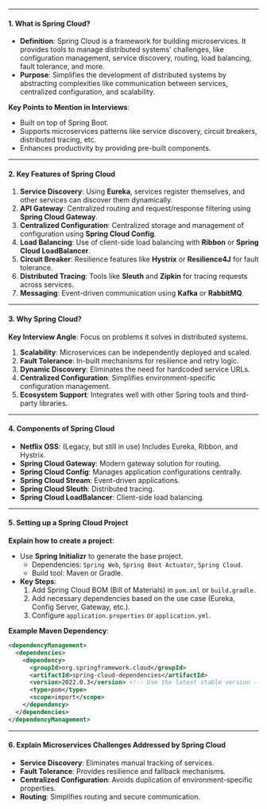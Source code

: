 
---
#### **1. What is Spring Cloud?**

- **Definition**: Spring Cloud is a framework for building microservices. It provides tools to manage distributed systems' challenges, like configuration management, service discovery, routing, load balancing, fault tolerance, and more.
- **Purpose**: Simplifies the development of distributed systems by abstracting complexities like communication between services, centralized configuration, and scalability.

**Key Points to Mention in Interviews**:

- Built on top of Spring Boot.
- Supports microservices patterns like service discovery, circuit breakers, distributed tracing, etc.
- Enhances productivity by providing pre-built components.

---

#### **2. Key Features of Spring Cloud**

1. **Service Discovery**: Using **Eureka**, services register themselves, and other services can discover them dynamically.
2. **API Gateway**: Centralized routing and request/response filtering using **Spring Cloud Gateway**.
3. **Centralized Configuration**: Centralized storage and management of configuration using **Spring Cloud Config**.
4. **Load Balancing**: Use of client-side load balancing with **Ribbon** or **Spring Cloud LoadBalancer**.
5. **Circuit Breaker**: Resilience features like **Hystrix** or **Resilience4J** for fault tolerance.
6. **Distributed Tracing**: Tools like **Sleuth** and **Zipkin** for tracing requests across services.
7. **Messaging**: Event-driven communication using **Kafka** or **RabbitMQ**.

---

#### **3. Why Spring Cloud?**

**Key Interview Angle**: Focus on problems it solves in distributed systems.

1. **Scalability**: Microservices can be independently deployed and scaled.
2. **Fault Tolerance**: In-built mechanisms for resilience and retry logic.
3. **Dynamic Discovery**: Eliminates the need for hardcoded service URLs.
4. **Centralized Configuration**: Simplifies environment-specific configuration management.
5. **Ecosystem Support**: Integrates well with other Spring tools and third-party libraries.

---

#### **4. Components of Spring Cloud**

- **Netflix OSS**: (Legacy, but still in use) Includes Eureka, Ribbon, and Hystrix.
- **Spring Cloud Gateway**: Modern gateway solution for routing.
- **Spring Cloud Config**: Manages application configurations centrally.
- **Spring Cloud Stream**: Event-driven applications.
- **Spring Cloud Sleuth**: Distributed tracing.
- **Spring Cloud LoadBalancer**: Client-side load balancing.

---

#### **5. Setting up a Spring Cloud Project**

**Explain how to create a project**:

- Use **Spring Initializr** to generate the base project.
    - Dependencies: `Spring Web`, `Spring Boot Actuator`, `Spring Cloud`.
    - Build tool: Maven or Gradle.
- **Key Steps**:
    1. Add Spring Cloud BOM (Bill of Materials) in `pom.xml` or `build.gradle`.
    2. Add necessary dependencies based on the use case (Eureka, Config Server, Gateway, etc.).
    3. Configure `application.properties` or `application.yml`.

**Example Maven Dependency**:

```xml
<dependencyManagement>
  <dependencies>
    <dependency>
      <groupId>org.springframework.cloud</groupId>
      <artifactId>spring-cloud-dependencies</artifactId>
      <version>2022.0.3</version> <!-- Use the latest stable version -->
      <type>pom</type>
      <scope>import</scope>
    </dependency>
  </dependencies>
</dependencyManagement>
```

---

#### **6. Explain Microservices Challenges Addressed by Spring Cloud**

- **Service Discovery**: Eliminates manual tracking of services.
- **Fault Tolerance**: Provides resilience and fallback mechanisms.
- **Centralized Configuration**: Avoids duplication of environment-specific properties.
- **Routing**: Simplifies routing and secure communication.
